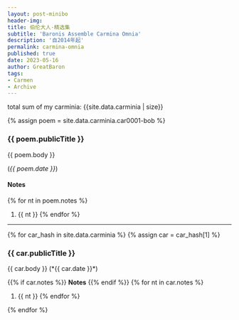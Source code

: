 ```yaml
---
layout: post-minibo
header-img: 
title: 伯伦大人·精选集
subtitle: 'Baronis Assemble Carmina Omnia'
description: '自2014年起'
permalink: carmina-omnia
published: true
date: 2023-05-16
author: GreatBaron
tags:
- Carmen
- Archive
---
```


total sum of my carminia: {{site.data.carminia | size}}

{% assign poem = site.data.carminia.car0001-bob %}
### {{ poem.publicTitle }}
{{ poem.body }}

(*{{ poem.date }}*)
#### Notes
{% for nt in poem.notes  %}
1. {{ nt }}
{% endfor %}

<!--
{{ poem.log }}
-->
---

{% for car_hash in site.data.carminia %}
{% assign car = car_hash[1] %}
<h3 id="{{ car.id }}">{{ car.publicTitle }}</h3>
{{ car.body }}  
(*{{ car.date }}*)

{{% if car.notes %}}
**Notes**
{{% endif %}}
{% for nt in car.notes  %}
1. {{ nt }}
{% endfor %}
<!--
{{ car.log }}
-->
{% endfor %}
